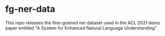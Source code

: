 # fg-ner-data
This repo releases the fine-grained ner dataset used in the ACL 2021 demo paper entitled "A System for Enhanced Natural Language Understanding"

